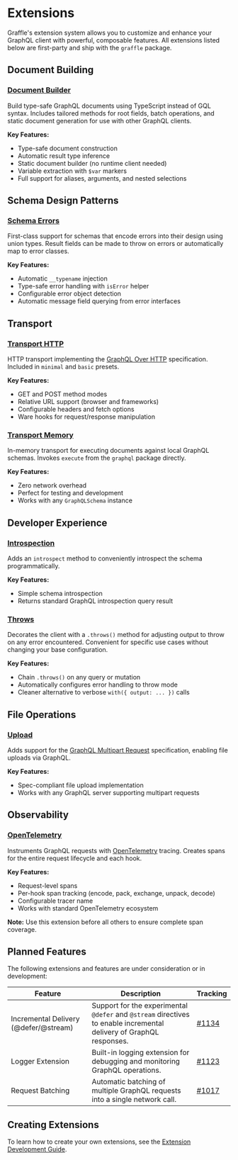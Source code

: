 # Extensions

Graffle's extension system allows you to customize and enhance your GraphQL client with powerful, composable features. All extensions listed below are first-party and ship with the `graffle` package.

## Document Building

### [Document Builder](./document-builder.md)

Build type-safe GraphQL documents using TypeScript instead of GQL syntax. Includes tailored methods for root fields, batch operations, and static document generation for use with other GraphQL clients.

**Key Features:**

- Type-safe document construction
- Automatic result type inference
- Static document builder (no runtime client needed)
- Variable extraction with `$var` markers
- Full support for aliases, arguments, and nested selections

## Schema Design Patterns

### [Schema Errors](./schema-errors.md)

First-class support for schemas that encode errors into their design using union types. Result fields can be made to throw on errors or automatically map to error classes.

**Key Features:**

- Automatic `__typename` injection
- Type-safe error handling with `isError` helper
- Configurable error object detection
- Automatic message field querying from error interfaces

## Transport

### [Transport HTTP](./transport-http.md)

HTTP transport implementing the [GraphQL Over HTTP](https://github.com/graphql/graphql-over-http) specification. Included in `minimal` and `basic` presets.

**Key Features:**

- GET and POST method modes
- Relative URL support (browser and frameworks)
- Configurable headers and fetch options
- Ware hooks for request/response manipulation

### [Transport Memory](./transport-memory.md)

In-memory transport for executing documents against local GraphQL schemas. Invokes `execute` from the `graphql` package directly.

**Key Features:**

- Zero network overhead
- Perfect for testing and development
- Works with any `GraphQLSchema` instance

## Developer Experience

### [Introspection](./introspection.md)

Adds an `introspect` method to conveniently introspect the schema programmatically.

**Key Features:**

- Simple schema introspection
- Returns standard GraphQL introspection query result

### [Throws](./throws.md)

Decorates the client with a `.throws()` method for adjusting output to throw on any error encountered. Convenient for specific use cases without changing your base configuration.

**Key Features:**

- Chain `.throws()` on any query or mutation
- Automatically configures error handling to throw mode
- Cleaner alternative to verbose `with({ output: ... })` calls

## File Operations

### [Upload](./upload.md)

Adds support for the [GraphQL Multipart Request](https://github.com/jaydenseric/graphql-multipart-request-spec) specification, enabling file uploads via GraphQL.

**Key Features:**

- Spec-compliant file upload implementation
- Works with any GraphQL server supporting multipart requests

## Observability

### [OpenTelemetry](./opentelemetry.md)

Instruments GraphQL requests with [OpenTelemetry](https://opentelemetry.io) tracing. Creates spans for the entire request lifecycle and each hook.

**Key Features:**

- Request-level spans
- Per-hook span tracking (encode, pack, exchange, unpack, decode)
- Configurable tracer name
- Works with standard OpenTelemetry ecosystem

**Note:** Use this extension before all others to ensure complete span coverage.

## Planned Features

The following extensions and features are under consideration or in development:

| Feature                               | Description                                                                                                         | Tracking                                                   |
| ------------------------------------- | ------------------------------------------------------------------------------------------------------------------- | ---------------------------------------------------------- |
| Incremental Delivery (@defer/@stream) | Support for the experimental `@defer` and `@stream` directives to enable incremental delivery of GraphQL responses. | [#1134](https://github.com/graffle-js/graffle/issues/1134) |
| Logger Extension                      | Built-in logging extension for debugging and monitoring GraphQL operations.                                         | [#1123](https://github.com/graffle-js/graffle/issues/1123) |
| Request Batching                      | Automatic batching of multiple GraphQL requests into a single network call.                                         | [#1017](https://github.com/graffle-js/graffle/issues/1017) |

## Creating Extensions

To learn how to create your own extensions, see the [Extension Development Guide](/guides/20_topics/extensions.md).
